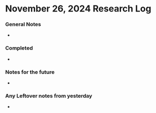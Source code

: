 # November 26, 2024 Research Log
### General Notes
* 

### Completed
* 

### Notes for the future
* 

### Any Leftover notes from yesterday
* 
